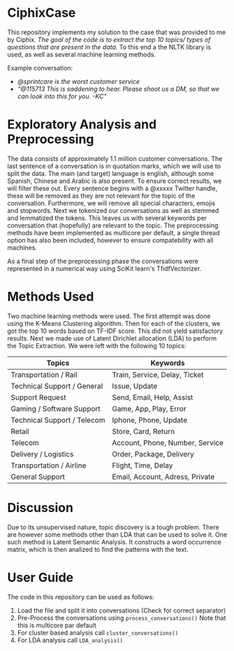 # CiphixCase

This repository implements my solution to the  case that was provided to me by Ciphix. 
_The goal of the code is to extract the  top 10 topics/ types of questions that are present in the data._
To this end a the NLTK library is used, as well as several machine learning methods.

Example conversation:
- _@sprintcare is the worst customer service_
-  _"@115713 This is saddening to hear. Please shoot us a DM, so that we can look into this for you. -KC"_
# Exploratory Analysis and Preprocessing
The data consists of approximately 1.1 million  customer conversations. The last sentence of a conversation is in 
quotation marks, which we will use to split the data. The main (and target) language is english,  although some Spanish, 
Chinese and Arabic is also present. To ensure correct results, we will filter these out. 
Every sentence begins with a @xxxxx Twitter handle, these will be removed as they are not relevant
for the topic of the conversation. Furthermore, we will remove all special characters, emojis and stopwords. 
Next we tokenized our conversations as well as stemmed and lemmatized the tokens. This  leaves us  with several keywords per  
conversation that (hopefully) are relevant to the topic.
The preprocessing methods have been implemented as multicore per default, a single thread option has also been included, however
to ensure compatebility with all machines. 

As a final step of the preprocessing phase the conversations were represented in a numerical way using SciKit learn's TfidfVectorizer.

# Methods Used
Two machine learning methods were used. The first attempt was done using 
the K-Means Clustering algorithm. Then for each  of the  clusters, we got the top 10 words based on TF-IDF score. 
This did not yield satisfactory results. Next we made use of  Latent Dirichlet allocation (LDA) to perform the 
Topic Extraction. We were left with  the following 10 topics:

| Topics                      | Keywords                        |
|-----------------------------|---------------------------------|
| Transportation / Rail       | Train, Service, Delay, Ticket   |
| Technical Support / General | Issue, Update                   |
| Support Request             | Send, Email, Help, Assist       |
| Gaming / Software Support   | Game, App, Play, Error          |
| Technical Support / Telecom | Iphone, Phone, Update           |
| Retail                      | Store, Card, Return             |
| Telecom                     | Account, Phone, Number, Service |
| Delivery / Logistics        | Order, Package, Delivery        |
| Transportation / Airline    | Flight, Time, Delay             |
| General Support             | Email, Account, Adress, Private |

# Discussion
Due to its unsupervised nature, topic discovery is a tough problem.
There are however some methods other than LDA that can be used to solve it.
One such method is Latent Semantic Analysis. It constructs a word occurrence matrix,
which is then analized to find the patterns with the text. 

# User Guide
The code in this repository can be  used as follows:
1. Load the  file and split it into conversations (Check for correct separator)
2. Pre-Process the conversations using `process_conversations()` Note that this is multicore par default
3. For cluster based analysis call `cluster_conversations()`
4. For LDA analysis call `LDA_analysis()`